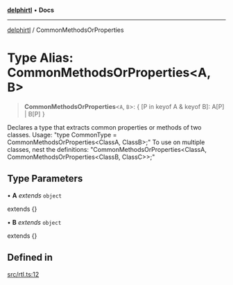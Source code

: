 [**delphirtl**](../README.md) • **Docs**

***

[delphirtl](../globals.md) / CommonMethodsOrProperties

# Type Alias: CommonMethodsOrProperties\<A, B\>

> **CommonMethodsOrProperties**\<`A`, `B`\>: \{ \[P in keyof A & keyof B\]: A\[P\] \| B\[P\] \}

Declares a type that extracts common properties or methods of two classes.
Usage: "type CommonType = CommonMethodsOrProperties<ClassA, ClassB>;"
To use on multiple classes, nest the definitions: "CommonMethodsOrProperties<ClassA, CommonMethodsOrProperties<ClassB, ClassC>>;"

## Type Parameters

• **A** *extends* `object`

extends {}

• **B** *extends* `object`

extends {}

## Defined in

[src/rtl.ts:12](https://github.com/chuacw/delphirtl/blob/4a4c64bce92db2a5d78ca568ba3371d801319bd9/src/rtl.ts#L12)
